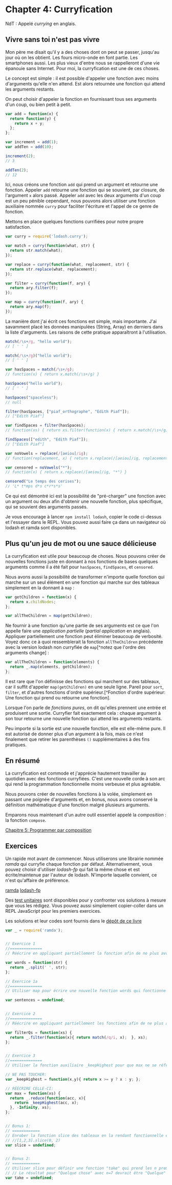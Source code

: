 # Chapter 4: Curryfication

NdT : Appelé *currying* en anglais.

## Vivre sans toi n'est pas vivre

Mon père me disait qu'il y a des choses dont on peut se passer, jusqu'au jour où on les obtient. Les fours micro-onde en font partie. Les smartphones aussi. Les plus vieux d'entre nous se rappelleront d'une vie épanouie sans Internet. Pour moi, la curryfication est une de ces choses.

Le concept est simple : il est possible d'appeler une fonction avec moins d'arguments qu'elle n'en attend. Est alors retournée une fonction qui attend les arguments restants.

On peut choisir d'appeler la fonction en fournissant tous ses arguments d'un coup, ou bien petit à petit.

```js
var add = function(x) {
  return function(y) {
    return x + y;
  };
};

var increment = add(1);
var addTen = add(10);

increment(2);
// 3

addTen(2);
// 12
```

Ici, nous créons une fonction `add` qui prend un argument et retourne une fonction. Appeler `add` retourne une fonction qui se souvient, par closure, de l'argument `x` alors passé. Appeler `add` avec les deux arguments d'un coup est un peu pénible cependant, nous pouvons alors utiliser une fonction auxiliaire nommée `curry` pour faciliter l'écriture et l'appel de ce genre de fonction.

Mettons en place quelques fonctions currifiées pour notre propre satisfaction.

```js
var curry = require('lodash.curry');

var match = curry(function(what, str) {
  return str.match(what);
});

var replace = curry(function(what, replacement, str) {
  return str.replace(what, replacement);
});

var filter = curry(function(f, ary) {
  return ary.filter(f);
});

var map = curry(function(f, ary) {
  return ary.map(f);
});
```

La manière dont j'ai écrit ces fonctions est simple, mais importante. J'ai savamment placé les données manipulées (String, Array) en derniers dans la liste d'arguments. Les raisons de cette pratique apparaîtront à l'utilisation.

```js
match(/\s+/g, "hello world");
// [ ' ' ]

match(/\s+/g)("hello world");
// [ ' ' ]

var hasSpaces = match(/\s+/g);
// function(x) { return x.match(/\s+/g) }

hasSpaces("hello world");
// [ ' ' ]

hasSpaces("spaceless");
// null

filter(hasSpaces, ["piaf_orthographe", "Edith Piaf"]);
// ["Edith Piaf"]

var findSpaces = filter(hasSpaces);
// function(xs) { return xs.filter(function(x) { return x.match(/\s+/g) }) }

findSpaces(["edith", "Edith Piaf"]);
// ["Edith Piaf"]

var noVowels = replace(/[aeiou]/ig);
// function(replacement, x) { return x.replace(/[aeiou]/ig, replacement) }

var censored = noVowels("*");
// function(x) { return x.replace(/[aeiou]/ig, "*") }

censored("Le temps des cerises");
// 'L* t*mps d*s c*r*s*s'
```

Ce qui est démontré ici est la possibilité de "pré-charger" une fonction avec un argument ou deux afin d'obtenir une nouvelle fonction, plus spécifique, qui se souvient des arguments passés.

Je vous encourage à lancer `npm install lodash`, copier le code ci-dessus et l'essayer dans le REPL. Vous pouvez aussi faire ça dans un navigateur où lodash et ramda sont disponibles.

## Plus qu'un jeu de mot ou une sauce délicieuse

La curryfication est utile pour beaucoup de choses. Nous pouvons créer de nouvelles fonctions juste en donnant à nos fonctions de bases quelques arguments comme il a été fait pour `hasSpaces`, `findSpaces`, et `censored`.

Nous avons aussi la possibilité de transformer n'importe quelle fonction qui marche sur un seul élément en une fonction qui marche sur des tableaux simplement en la donnant à `map` :

```js
var getChildren = function(x) {
  return x.childNodes;
};

var allTheChildren = map(getChildren);
```

Ne fournir à une fonction qu'une partie de ses arguments est ce que l'on appelle faire une *application partielle* (*partial application* en anglais). Appliquer partiellement une fonction peut éliminer beaucoup de verbosité. Voyez donc ce à quoi ressemblerait la fonction `allTheChildren` précédente avec la version lodash non curryfiée de `map`[^notez que l'ordre des arguments change] :

```js
var allTheChildren = function(elements) {
  return _.map(elements, getChildren);
};
```

Il est rare que l'on définisse des fonctions qui marchent sur des tableaux, car il suffit d'appeler `map(getChildren)` en une seule ligne. Pareil pour `sort`, `filter`, et d'autres fonctions d'ordre supérieur.[^Fonction d'ordre supérieur: Une fonction qui prend ou retourne une fonction].

Lorsque l'on parle de *fonctions pures*, on dit qu'elles prennent une entrée et produisent une sortie. Curryfier fait exactement cela : chaque argument à son tour retourne une nouvelle fonction qui attend les arguments restants.

Peu importe si la sortie est une nouvelle fonction, elle est elle-même pure. Il est autorisé de donner plus d'un argument à la fois, mais ce n'est finalement que retirer les parenthèses `()` supplémentaires à des fins pratiques.

## En résumé

La curryfication est commode et j'apprécie hautement travailler au quotidien avec des fonctions curryfiées. C'est une nouvelle corde à son arc qui rend la programmation fonctionnelle moins verbeuse et plus agréable.

Nous pouvons créer de nouvelles fonctions à la volée, simplement en passant une poignée d'arguments et, en bonus, nous avons conservé la définition mathématique d'une fonction malgré plusieurs arguments.

Emparons nous maintenant d'un autre outil essentiel appelé la *composition* : la fonction `compose`.

[Chapitre 5: Programmer par composition](ch5.md)

## Exercices

Un rapide mot avant de commencer. Nous utiliserons une librairie nommée *ramda* qui curryfie chaque fonction par défaut. Alternativement, vous pouvez choisir d'utiliser *lodash-fp* qui fait la même chose et est écrite/maintenue par l'auteur de lodash. N'importe laquelle convient, ce n'est qu'affaire de préférence.

[ramda](http://ramdajs.com)
[lodash-fp](https://github.com/lodash/lodash-fp)

Des [test unitaires](https://github.com/DrBoolean/mostly-adequate-guide/tree/master/code/part1_exercises) sont disponibles pour y confronter vos solutions à mesure que vous les rédigez. Vous pouvez aussi simplement copier-coller dans un REPL JavaScript pour les premiers exercices.

Les solutions et leur codes sont fournis dans le [dépôt de ce livre](https://github.com/DrBoolean/mostly-adequate-guide/tree/master/code/part1_exercises/answers)

```js
var _ = require('ramda');


// Exercice 1
//==============
// Réécrire en appliquant partiellement la fonction afin de ne plus avoir d'argument

var words = function(str) {
  return _.split(' ', str);
};

// Exercice 1a
//==============
// Utiliser map pour écrire une nouvelle fonction words qui fonctionne sur un tableau de chaînes de caractères 

var sentences = undefined;


// Exercice 2
//==============
// Réécrire en appliquant partiellement les fonctions afin de ne plus avoir d'argument

var filterQs = function(xs) {
  return _.filter(function(x){ return match(/q/i, x);  }, xs);
};


// Exercice 3
//==============
// Utiliser la fonction auxiliaire _keepHighest pour que max ne se réfère à plus aucun argument

// NE PAS TOUCHER:
var _keepHighest = function(x,y){ return x >= y ? x : y; };

// RÉÉCRIRE CELLE-CI:
var max = function(xs) {
  return _.reduce(function(acc, x){
    return _keepHighest(acc, x);
  }, -Infinity, xs);
};


// Bonus 1:
// ============
// Enrober la fonction slice des tableaux en la rendant fonctionnelle et curryfiée.
// //[1,2,3].slice(0, 2)
var slice = undefined;


// Bonus 2:
// ============
// Utiliser slice pour définir une fonction "take" qui prend les n premiers éléments d'une chaîne de caractères. Elle doit être curryfiée.
// // Le résultat pour "Quelque chose" avec n=7 devrait être "Quelque"
var take = undefined;
```


